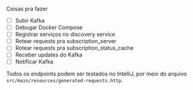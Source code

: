 Coisas pra fazer
- [ ] Subir Kafka
- [ ] Debugar Docker Compose
- [ ] Registrar serviços no discovery service
- [ ] Rotear requests pra subscription_server
- [ ] Rotear requests pra subscription_status_cache
- [ ] Receber updates do Kafka
- [ ] Notificar Kafka

Todos os endpoints podem ser testados no IntelliJ, por meio do arquivo ```src/main/resources/generated-requests.http```.
